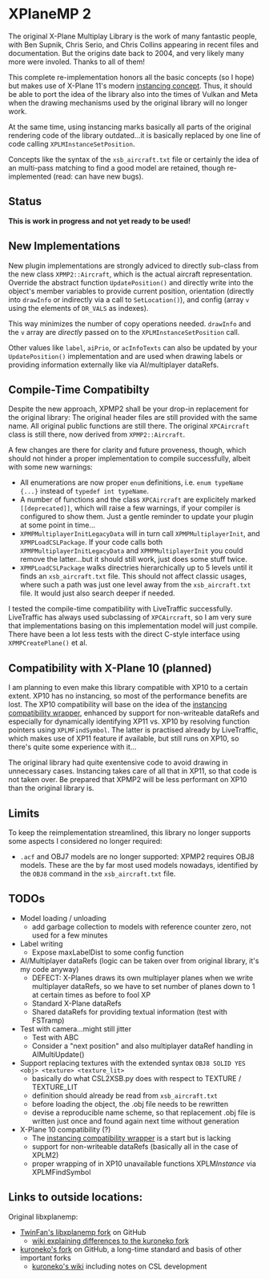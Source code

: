 XPlaneMP 2
========================

The original X-Plane Multiplay Library is the work of many fantastic people,
with Ben Supnik, Chris Serio, and Chris Collins appearing in recent files and documentation.
But the origins date back to 2004, and very likely many more were involed. Thanks to all of them!

This complete re-implementation honors all the basic concepts (so I hope)
but makes use of X-Plane 11's modern
[instancing concept](https://developer.x-plane.com/sdk/XPLMInstance/).
Thus, it should be able to port the idea of the library also into the times of Vulkan and Meta
when the drawing mechanisms used by the original library will no longer work.

At the same time, using instancing marks basically all parts of the original rendering code
of the library outdated...it is basically replaced by one line of code calling
`XPLMInstanceSetPosition`.

Concepts like the syntax of the `xsb_aircraft.txt` file or certainly the idea of an
multi-pass matching to find a good model are retained, though re-implemented (read: can have new bugs).

Status
--
**This is work in progress and not yet ready to be used!**

New Implementations
--

New plugin implementations are strongly adviced to directly sub-class
from the new class `XPMP2::Aircraft`, which is the actual aircraft representation.
Override the abstract function `UpdatePosition()` and directly write into the object's
member variables to provide current position, orientation (directly into `drawInfo` or
indirectly via a call to `SetLocation()`), and config (array `v` using the elements
of `DR_VALS` as indexes).

This way minimizes the number of copy operations needed. `drawInfo` and the `v` array
are _directly_ passed on to the `XPLMInstanceSetPosition` call.

Other values like `label`, `aiPrio`, or `acInfoTexts` can also be updated by your
`UpdatePosition()` implementation and are used when drawing labels
or providing information externally like via AI/multiplayer dataRefs.

Compile-Time Compatibilty
--

Despite the new approach, XPMP2 shall be your drop-in replacement for the
original library: The original header files are still provided with the same name.
All original public functions are still there. The original `XPCAircraft` class is still there,
now derived from `XPMP2::Aircraft`.

A few changes are there for clarity and future proveness, though, which should not
hinder a proper implementation to compile successfully, albeit with some new warnings:
- All enumerations are now proper `enum` definitions, i.e. `enum typeName {...}` instead of
  `typedef int typeName`.
- A number of functions and the class `XPCAircraft` are explicitely marked `[[deprecated]]`,
   which will raise a few warnings, if your compiler is configured to show them.
   Just a gentle reminder to update your plugin at some point in time...
- `XPMPMultiplayerInitLegacyData` will in turn call `XPMPMultiplayerInit`, and
   `XPMPLoadCSLPackage`. If your code calls both `XPMPMultiplayerInitLegacyData` and
   `XPMPMultiplayerInit` you could remove the latter...but it should still work, just
   does some stuff twice.
- `XPMPLoadCSLPackage` walks directries hierarchically up to 5 levels until it
   finds an `xsb_aircraft.txt` file. This should not affect classic usages,
   where such a path was just one level away from the `xsb_aircraft.txt` file.
   It would just also search deeper if needed.

I tested the compile-time compatibility with LiveTraffic successfully. LiveTraffic has
always used subclassing of `XPCAircraft`, so I am very sure that
implementations basing on this implementation model will just compile.
There have been a lot less tests with the direct C-style interface using `XPMPCreatePlane()` et al.

Compatibility with X-Plane 10 (planned)
--

I am planning to even make this library compatible with XP10 to a certain extent.
XP10 has no instancing, so most of the performance benefits are lost.
The XP10 compatibility will base on the idea of the
[instancing compatibility wrapper](https://developer.x-plane.com/code-sample/x-plane-10-instancing-compatibility-wrapper/),
enhanced by support for non-writeable dataRefs and especially
for dynamically identifying XP11 vs. XP10 by resolving function pointers
using `XPLMFindSymbol`. The latter is practised already by LiveTraffic,
which makes use of XP11 feature if available, but still runs on XP10, so there's
quite some experience with it...

The original library had quite exentensive code to avoid drawing in unnecessary cases.
Instancing takes care of all that in XP11, so that code is not taken over. Be prepared that XPMP2
will be less performant on XP10 than the original library is.

Limits
--

To keep the reimplementation streamlined, this library no longer supports some aspects
I considered no longer required:
- `.acf` and OBJ7 models are no longer supported: XPMP2 requires OBJ8 models.
   These are the by far most used models nowadays, identified by the `OBJ8` command
   in the `xsb_aircraft.txt` file.

TODOs
--

- Model loading / unloading
    - add garbage collection to models with reference counter zero, not used for a few minutes
- Label writing
    - Expose maxLabelDist to some config function 
- AI/Multiplayer dataRefs (logic can be taken over from original library, it's my code anyway)
    - DEFECT: X-Planes draws its own multiplayer planes when we write multiplayer dataRefs, so we have to set number of planes down to 1 at certain times as before to fool XP  
    - Standard X-Plane dataRefs
    - Shared dataRefs for providing textual information (test with FSTramp)
- Test with camera...might still jitter
    - Test with ABC
    - Consider a "next position" and also multiplayer dataRef handling in AIMultiUpdate()
- Support replacing textures with the extended syntax `OBJ8 SOLID YES <obj> <texture> <texture_lit>`
    - basically do what CSL2XSB.py does with respect to TEXTURE / TEXTURE_LIT
    - definition should already be read from `xsb_aircraft.txt`
    - before loading the object, the .obj file needs to be rewritten
    - devise a reproducible name scheme, so that replacement .obj file is written just once and found again next time without generation
- X-Plane 10 compatibility (?)
    - The <a href="">instancing compatibility wrapper</a> is a start but is lacking
    - support for non-writeable dataRefs (basically all in the case of XPLM2)
    - proper wrapping of in XP10 unavailable functions XPLM*Instance* via XPLMFindSymbol

Links to outside locations:
--

Original libxplanemp:
- [TwinFan's libxplanemp fork](https://github.com/TwinFan/libxplanemp) on GitHub
    - [wiki explaining differences to the kuroneko fork](https://github.com/TwinFan/libxplanemp/wiki)
- [kuroneko's fork](https://github.com/kuroneko/libxplanemp) on GitHub, a long-time standard and basis of other important forks
    - [kuroneko's wiki](https://github.com/kuroneko/libxplanemp/wiki) including notes on CSL development
